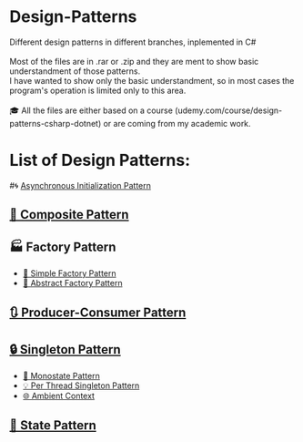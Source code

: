 # Design-Patterns
Different design patterns in different branches, inplemented in C# <br><br>
Most of the files are in .rar or .zip and they are ment to show basic understandment of those patterns. <br> 
I have wanted to show only the basic understandment, so in most cases the program's operation is limited only to this area. <br><br>
🎓 All the files are either based on a course (udemy.com/course/design-patterns-csharp-dotnet) or are coming from my academic work. 
<br>

# List of Design Patterns:

#🌀 [Asynchronous Initialization Pattern](https://github.com/kottoization/Design-Patterns-in-C-Sharp/tree/Asynchronous-Initialization-Pattern)

## [🧩 Composite Pattern](https://github.com/kottoization/Design-Patterns-in-C-Sharp/tree/Composite-Pattern)

## 🏭 Factory Pattern
- [👣 Simple Factory Pattern](https://github.com/kottoization/Design-Patterns-in-C-Sharp/tree/Simple-Factory-Pattern)
- [🎨 Abstract Factory Pattern](https://github.com/kottoization/Design-Patterns-in-C-Sharp/tree/Abstract-Factory-Pattern)

## [🔃 Producer-Consumer Pattern](https://github.com/kottoization/Design-Patterns-in-C-Sharp/tree/Producer-Consumer-Pattern)

## [🔒 Singleton Pattern](https://github.com/kottoization/Design-Patterns-in-C-Sharp/tree/Singleton-Pattern)
- [🔗 Monostate Pattern](https://github.com/kottoization/Design-Patterns-in-C-Sharp/tree/Monostate-Pattern)
- [💡 Per Thread Singleton Pattern](https://github.com/kottoization/Design-Patterns-in-C-Sharp/tree/Per-Thread-Singleton-Pattern)
- [🌐 Ambient Context](https://github.com/kottoization/Design-Patterns-in-C-Sharp/tree/Ambient-Context-Pattern)

## [🔄 State Pattern](https://github.com/kottoization/Design-Patterns-in-C-Sharp/tree/State-Pattern)

